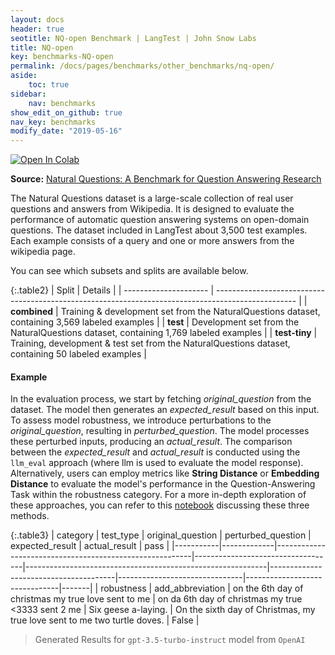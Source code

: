 ```yaml
---
layout: docs
header: true
seotitle: NQ-open Benchmark | LangTest | John Snow Labs
title: NQ-open
key: benchmarks-NQ-open
permalink: /docs/pages/benchmarks/other_benchmarks/nq-open/
aside:
    toc: true
sidebar:
    nav: benchmarks
show_edit_on_github: true
nav_key: benchmarks
modify_date: "2019-05-16"
---
```


<div class="h3-box" markdown="1">

[![Open In Colab](https://colab.research.google.com/assets/colab-badge.svg)](https://colab.research.google.com/github/Pacific-AI-Corp/langtest/blob/main/demo/tutorials/llm_notebooks/dataset-notebooks/NQ_open_dataset.ipynb)

**Source:** [Natural Questions: A Benchmark for Question Answering Research](https://aclanthology.org/Q19-1026/)

The Natural Questions dataset is a large-scale collection of real user questions and answers from Wikipedia. It is designed to evaluate the performance of automatic question answering systems on open-domain questions. The dataset included in LangTest about 3,500 test examples. Each example consists of a query and one or more answers from the wikipedia page.

You can see which subsets and splits are available below.

{:.table2}
| Split                 | Details                                                                                            |
| --------------------- | -------------------------------------------------------------------------------------------------- |
| **combined**           | Training & development set from the NaturalQuestions dataset, containing 3,569 labeled examples    |
| **test**      | Development set from the NaturalQuestions dataset, containing 1,769 labeled examples               |
| **test-tiny** | Training, development & test set from the NaturalQuestions dataset, containing 50 labeled examples |

#### Example

In the evaluation process, we start by fetching *original_question* from the dataset. The model then generates an *expected_result* based on this input. To assess model robustness, we introduce perturbations to the *original_question*, resulting in *perturbed_question*. The model processes these perturbed inputs, producing an *actual_result*. The comparison between the *expected_result* and *actual_result* is conducted using the `llm_eval` approach (where llm is used to evaluate the model response). Alternatively, users can employ metrics like **String Distance** or **Embedding Distance** to evaluate the model's performance in the Question-Answering Task within the robustness category. For a more in-depth exploration of these approaches, you can refer to this [notebook](https://colab.research.google.com/github/Pacific-AI-Corp/langtest/blob/main/demo/tutorials/misc/Evaluation_Metrics.ipynb) discussing these three methods.


{:.table3}
| category   | test_type    | original_question                  |  perturbed_question                     | expected_result                | actual_result                  | pass   |
|-----------|-------------|---------------------------------------------------------|-----------------------------------|------------------------------------------------------------|---------------------------------------|-------------------------------|-------------------------------|-------|
| robustness | add_abbreviation | on the 6th day of christmas my true love sent to me | on da 6th day of christmas my true <3333 sent 2 me | Six geese a-laying. | On the sixth day of Christmas, my true love sent to me two turtle doves.	  | False |


> Generated Results for `gpt-3.5-turbo-instruct` model from `OpenAI`

</div>